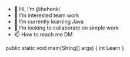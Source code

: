 - 👋 Hi, I’m @hehenki
- 👀 I’m interested team work
- 🌱 I’m currently learning Java
- 💞️ I’m looking to collaborate on simple work
- 📫 How to reach me DM

public static void main(String[] args) {
      int Learn
    }
